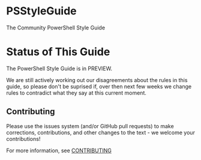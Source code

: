 PSStyleGuide
============

The Community PowerShell Style Guide

# Status of This Guide

The PowerShell Style Guide is in PREVIEW.

We are still actively working out our disagreements about the rules in this guide, so please don't be suprised if, over then next few weeks we change rules to contradict what they say at this current moment.

## Contributing
Please use the issues system (and/or GitHub pull requests) to make corrections, contributions, and other changes to the text - we welcome your contributions!

For more information, see [CONTRIBUTING](contributing.md)


